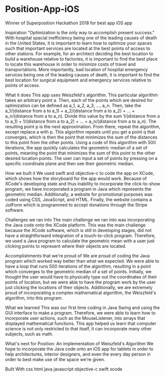 # Position-App-iOS
Winner of Superposition Hackathon 2018 for best app iOS app



Inspiration
"Optimization is the only way to accomplish present success." With hospital spacial inefficiency being one of the leading causes of death in the United States, it is important to learn how to optimize your spaces such that important services are located at the best points of access to other stations. For example, for an architect deciding the best location to build a warehouse relative to factories, it is important to find the best place to locate this warehouse in order to minimize costs of travel and transportations. More importantly, bad location of hospital emergency services being one of the leading causes of death, it is important to find the best location for surgical equipment and emergency services relative to points of access.

What it does
This app uses Weiszfeld's algorithm. This particular algorithm takes an arbitrary point a. Then, each of the points which are desired for optimization can be defined as a_1, a_2, a_3, ..., a_n. Then, take the a_1/(distance from a to a_1) + a_2/(distance from a to a_2) + ... + a_n/(distance from a to a_n). Divide this value by the sum 1/(distance from a to a_1) + 1/(distance from a to a_2) + ... + a_n/(distance from a to a_n). The resulting point p is the next approximation. From there, repeat the algorithm, except replace a with p. This algorithm repeats until you get a point q that converges, which is then the point that minimizes the sum of the distances to this point from the other points. Using a code of this algorithm with 500 iterations, the app quickly calculates the geometric median of a set of points, meaning the point that minimizes the sum of this point to the other desired location points. The user can input a set of points by pressing on a specific coordinate plane and then see their geometric median.

How we built it
We used swift and objective-c to code the app on XCode, which shows how the storyboard for the app would work. Because of XCode's developing state and thus inability to incorporate the click-to-show program, we have incorporated a program in Java which represents the geometric median. Additionally, a website for promotional purposes was coded using CSS, JavaScript, and HTML. Finally, the website contains a JotForm which is programmed to accept donations through the Stripe software.

Challenges we ran into
The main challenge we ran into was incorporating the Java code onto the XCode platform. This was the main challenge because the XCode software, which is still in developing stages, did not have a straightforward integration of a touch-to-click program. Therefore, we used a Java program to calculate the geometric mean with a user just clicking points to represent where their objects are located.

Accomplishments that we're proud of
We are proud of coding the Java program which worked way better than what we expected. We were able to have a loop that runs 500 iterations of the algorithm, resulting in a point which converges to the geometric median of a set of points. Initially, we thought the user would have to physically type out the coordinates of their points of location, but we were able to have the program work by the user just clicking the locations of their objects. Additionally, we are extremely proud of incorporating a complex mathematical algorithm, the Weiszfeld's algorithm, into this program.

What we learned
This was our first time coding in Java Swing and using the GUI interface to make a program. Therefore, we were able to learn how to incorporate user actions, such as the MouseListener, into arrays that displayed mathematical functions. This app helped us learn that computer science is not only restricted to that itself, it can incorporate many other subjects, such as math.

What's next for Position: An implementation of Weiszfeld's Algorithm
We hope to incorporate the Java code onto an iOS app for tablets in order to help architectures, interior designers, and even the every day person in order to best make use of the space we're given.

Built With
css
html
java
javascript
objective-c
swift
xcode
